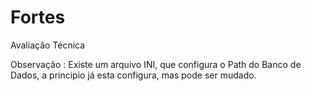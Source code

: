 # Fortes
Avaliação Técnica

Observação : Existe um arquivo INI, que configura o Path do Banco de Dados, a principio já esta configura, mas pode ser mudado.
